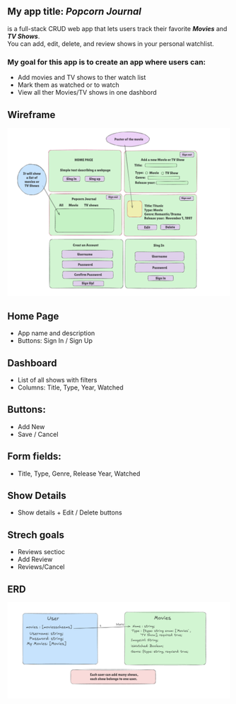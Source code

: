 ## My app title: ***Popcorn Journal***
is a full-stack CRUD web app that lets users track their favorite ***Movies*** and ***TV Shows***.  
You can add, edit, delete, and review shows in your personal watchlist.

### My goal for this app is to create an app where users can:
- Add movies and TV shows to ther watch list
- Mark them as watched or to watch
- View all ther Movies/TV shows in one dashbord



## Wireframe
<img src="./images/Wireframe.png">

## Home Page
- App name and description
- Buttons: Sign In / Sign Up

## Dashboard
- List of all shows with filters
- Columns: Title, Type, Year, Watched

## Buttons:
- Add New
- Save / Cancel


## Form fields: 
- Title, Type, Genre, Release Year, Watched


## Show Details
- Show details + Edit / Delete buttons

## Strech goals
- Reviews sectioc
- Add Review
- Reviews/Cancel

## ERD

<img src="./images/ERD.png">

